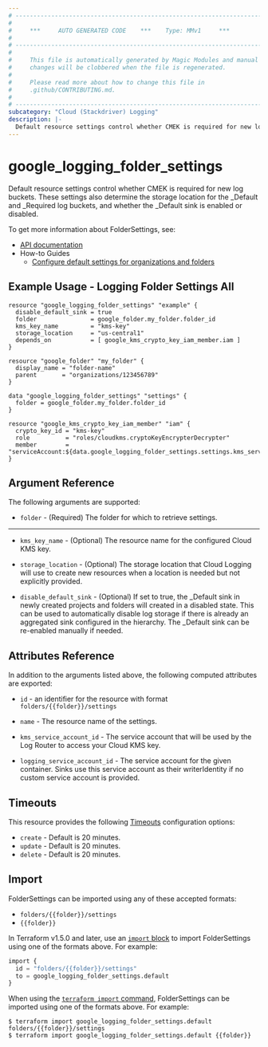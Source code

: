 ```yaml
---
# ----------------------------------------------------------------------------
#
#     ***     AUTO GENERATED CODE    ***    Type: MMv1     ***
#
# ----------------------------------------------------------------------------
#
#     This file is automatically generated by Magic Modules and manual
#     changes will be clobbered when the file is regenerated.
#
#     Please read more about how to change this file in
#     .github/CONTRIBUTING.md.
#
# ----------------------------------------------------------------------------
subcategory: "Cloud (Stackdriver) Logging"
description: |-
  Default resource settings control whether CMEK is required for new log buckets.
---
```


# google\_logging\_folder\_settings

Default resource settings control whether CMEK is required for new log buckets. These settings also determine the storage location for the _Default and _Required log buckets, and whether the _Default sink is enabled or disabled.


To get more information about FolderSettings, see:

* [API documentation](https://cloud.google.com/logging/docs/reference/v2/rest/v2/TopLevel/getSettings)
* How-to Guides
    * [Configure default settings for organizations and folders](https://cloud.google.com/logging/docs/default-settings)

## Example Usage - Logging Folder Settings All


```hcl
resource "google_logging_folder_settings" "example" {
  disable_default_sink = true
  folder               = google_folder.my_folder.folder_id
  kms_key_name         = "kms-key"
  storage_location     = "us-central1"
  depends_on           = [ google_kms_crypto_key_iam_member.iam ]
}

resource "google_folder" "my_folder" {
  display_name = "folder-name"
  parent       = "organizations/123456789"
}

data "google_logging_folder_settings" "settings" {
  folder = google_folder.my_folder.folder_id
}

resource "google_kms_crypto_key_iam_member" "iam" {
  crypto_key_id = "kms-key"
  role          = "roles/cloudkms.cryptoKeyEncrypterDecrypter"
  member        = "serviceAccount:${data.google_logging_folder_settings.settings.kms_service_account_id}"
}
```

## Argument Reference

The following arguments are supported:


* `folder` -
  (Required)
  The folder for which to retrieve settings.


- - -


* `kms_key_name` -
  (Optional)
  The resource name for the configured Cloud KMS key.

* `storage_location` -
  (Optional)
  The storage location that Cloud Logging will use to create new resources when a location is needed but not explicitly provided.

* `disable_default_sink` -
  (Optional)
  If set to true, the _Default sink in newly created projects and folders will created in a disabled state. This can be used to automatically disable log storage if there is already an aggregated sink configured in the hierarchy. The _Default sink can be re-enabled manually if needed.


## Attributes Reference

In addition to the arguments listed above, the following computed attributes are exported:

* `id` - an identifier for the resource with format `folders/{{folder}}/settings`

* `name` -
  The resource name of the settings.

* `kms_service_account_id` -
  The service account that will be used by the Log Router to access your Cloud KMS key.

* `logging_service_account_id` -
  The service account for the given container. Sinks use this service account as their writerIdentity if no custom service account is provided.


## Timeouts

This resource provides the following
[Timeouts](https://developer.hashicorp.com/terraform/plugin/sdkv2/resources/retries-and-customizable-timeouts) configuration options:

- `create` - Default is 20 minutes.
- `update` - Default is 20 minutes.
- `delete` - Default is 20 minutes.

## Import


FolderSettings can be imported using any of these accepted formats:

* `folders/{{folder}}/settings`
* `{{folder}}`


In Terraform v1.5.0 and later, use an [`import` block](https://developer.hashicorp.com/terraform/language/import) to import FolderSettings using one of the formats above. For example:

```tf
import {
  id = "folders/{{folder}}/settings"
  to = google_logging_folder_settings.default
}
```

When using the [`terraform import` command](https://developer.hashicorp.com/terraform/cli/commands/import), FolderSettings can be imported using one of the formats above. For example:

```
$ terraform import google_logging_folder_settings.default folders/{{folder}}/settings
$ terraform import google_logging_folder_settings.default {{folder}}
```
